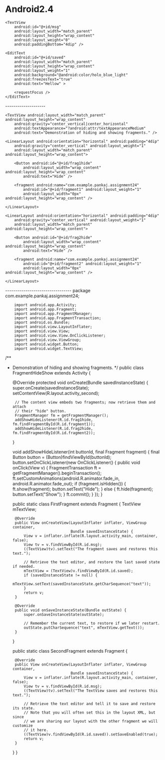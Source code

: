 # Android2.4
<?xml version="1.0" encoding="utf-8"?>
<LinearLayout xmlns:android="http://schemas.android.com/apk/res/android"
    android:layout_width="match_parent"
    android:layout_height="wrap_content"
    android:orientation="vertical"
    android:padding="4dip" >

    <TextView
        android:id="@+id/msg"
        android:layout_width="match_parent"
        android:layout_height="wrap_content"
        android:layout_weight="0"
        android:paddingBottom="4dip" />

    <EditText
        android:id="@+id/saved"
        android:layout_width="match_parent"
        android:layout_height="wrap_content"
        android:layout_weight="1"
        android:background="@android:color/holo_blue_light"
        android:freezesText="true"
        android:text="Hellow" >

        <requestFocus />
    </EditText>

</LinearLayout>
--------------------
<?xml version="1.0" encoding="utf-8"?>
<LinearLayout xmlns:android="http://schemas.android.com/apk/res/android"
    android:orientation="vertical"
    android:gravity="center_horizontal"
    android:layout_width="match_parent" android:layout_height="match_parent">

    <TextView android:layout_width="match_parent" android:layout_height="wrap_content"
        android:gravity="center_vertical|center_horizontal"
        android:textAppearance="?android:attr/textAppearanceMedium"
        android:text="Demonstration of hiding and showing fragments." />

    <LinearLayout android:orientation="horizontal" android:padding="4dip"
        android:gravity="center_vertical" android:layout_weight="1"
        android:layout_width="match_parent" android:layout_height="wrap_content">

        <Button android:id="@+id/frag1hide"
            android:layout_width="wrap_content" android:layout_height="wrap_content"
            android:text="Hide" />

        <fragment android:name="com.example.pankaj.assignment24"
            android:id="@+id/fragment1" android:layout_weight="1"
            android:layout_width="0px" android:layout_height="wrap_content" />

    </LinearLayout>

    <LinearLayout android:orientation="horizontal" android:padding="4dip"
        android:gravity="center_vertical" android:layout_weight="1"
        android:layout_width="match_parent" android:layout_height="wrap_content">

        <Button android:id="@+id/frag2hide"
            android:layout_width="wrap_content" android:layout_height="wrap_content"
            android:text="Hide" />

        <fragment android:name="com.example.pankaj.assignment24"
            android:id="@+id/fragment2" android:layout_weight="1"
            android:layout_width="0px" android:layout_height="wrap_content" />

    </LinearLayout>

</LinearLayout>
---------------------------------
package com.example.pankaj.assignment24;

        import android.app.Activity;
        import android.app.Fragment;
        import android.app.FragmentManager;
        import android.app.FragmentTransaction;
        import android.os.Bundle;
        import android.view.LayoutInflater;
        import android.view.View;
        import android.view.View.OnClickListener;
        import android.view.ViewGroup;
        import android.widget.Button;
        import android.widget.TextView;

/**
 * Demonstration of hiding and showing fragments.
 */
public class FragmentHideShow extends Activity {

    @Override
    protected void onCreate(Bundle savedInstanceState) {
        super.onCreate(savedInstanceState);
        setContentView(R.layout.activity_second);

        // The content view embeds two fragments; now retrieve them and attach
        // their "hide" button.
        FragmentManager fm = getFragmentManager();
        addShowHideListener(R.id.frag1hide, fm.findFragmentById(R.id.fragment1));
        addShowHideListener(R.id.frag2hide, fm.findFragmentById(R.id.fragment2));
    }

    void addShowHideListener(int buttonId, final Fragment fragment) {
        final Button button = (Button)findViewById(buttonId);
        button.setOnClickListener(new OnClickListener() {
            public void onClick(View v) {
                FragmentTransaction ft = getFragmentManager().beginTransaction();
                ft.setCustomAnimations(android.R.animator.fade_in,
                        android.R.animator.fade_out);
                if (fragment.isHidden()) {
                    ft.show(fragment);
                    button.setText("Hide");
                } else {
                    ft.hide(fragment);
                    button.setText("Show");
                }
                ft.commit();
            }
        });
    }

    public static class FirstFragment extends Fragment {
        TextView mTextView;

        @Override
        public View onCreateView(LayoutInflater inflater, ViewGroup container,
                                 Bundle savedInstanceState) {
            View v = inflater.inflate(R.layout.activity_main, container, false);
            View tv = v.findViewById(R.id.msg);
            ((TextView)tv).setText("The fragment saves and restores this text.");

            // Retrieve the text editor, and restore the last saved state if needed.
            mTextView = (TextView)v.findViewById(R.id.saved);
            if (savedInstanceState != null) {
                mTextView.setText(savedInstanceState.getCharSequence("text"));
            }
            return v;
        }

        @Override
        public void onSaveInstanceState(Bundle outState) {
            super.onSaveInstanceState(outState);

            // Remember the current text, to restore if we later restart.
            outState.putCharSequence("text", mTextView.getText());
        }
    }

    public static class SecondFragment extends Fragment {

        @Override
        public View onCreateView(LayoutInflater inflater, ViewGroup container,
                                 Bundle savedInstanceState) {
            View v = inflater.inflate(R.layout.activity_main, container, false);
            View tv = v.findViewById(R.id.msg);
            ((TextView)tv).setText("The TextView saves and restores this text.");

            // Retrieve the text editor and tell it to save and restore its state.
            // Note that you will often set this in the layout XML, but since
            // we are sharing our layout with the other fragment we will customize
            // it here.
            ((TextView)v.findViewById(R.id.saved)).setSaveEnabled(true);
            return v;
        }
    }
}
